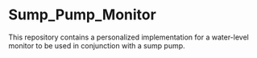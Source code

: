 # Sump_Pump_Monitor
This repository contains a personalized implementation for a water-level monitor to be used in conjunction with a sump pump.
